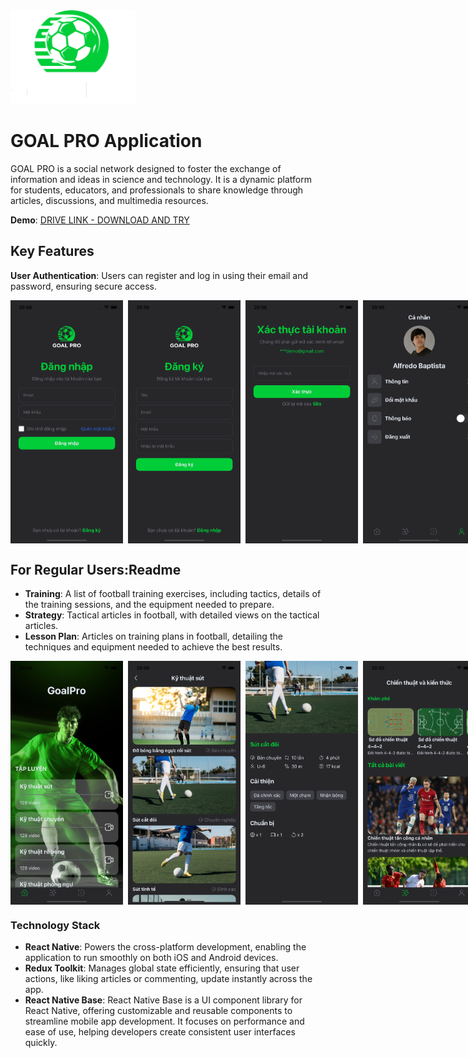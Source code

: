 <img src="https://github.com/leminh2503/GoalPro/blob/main/assets/readme/logo.png?raw=true" width="200" height="150">

# GOAL PRO Application

GOAL PRO is a social network designed to foster the exchange of information and ideas in science and technology. It is a dynamic platform for students, educators, and professionals to share knowledge through articles, discussions, and multimedia resources.

**Demo**: [DRIVE LINK - DOWNLOAD AND TRY](https://drive.google.com/drive/folders/1pD9Au8X_bvjlfY1urJkvnm52E0ZOqogm?usp=sharing)

## Key Features

**User Authentication**: Users can register and log in using their email and password, ensuring secure access.
<div style="display: flex; gap: 8px">
<img src="https://github.com/leminh2503/GoalPro/blob/main/assets/readme/1.png?raw=true" width="180">
<img src="https://github.com/leminh2503/GoalPro/blob/main/assets/readme/2.png?raw=true" width="180">
<img src="https://github.com/leminh2503/GoalPro/blob/main/assets/readme/3.png?raw=true" width="180">
<img src="https://github.com/leminh2503/GoalPro/blob/main/assets/readme/4.png?raw=true" width="180">
<img src="https://github.com/leminh2503/GoalPro/blob/main/assets/readme/5.png?raw=true" width="180">
</div>

## **For Regular Users**:Readme

- **Training**: A list of football training exercises, including tactics, details of the training sessions, and the equipment needed to prepare.
- **Strategy**: Tactical articles in football, with detailed views on the tactical articles.
- **Lesson Plan**: Articles on training plans in football, detailing the techniques and equipment needed to achieve the best results.

<div style="display: flex; gap: 8px">
<img src="https://github.com/leminh2503/GoalPro/blob/main/assets/readme/6.png?raw=true" width="180">
<img src="https://github.com/leminh2503/GoalPro/blob/main/assets/readme/7.png?raw=true" width="180">
<img src="https://github.com/leminh2503/GoalPro/blob/main/assets/readme/8.png?raw=true" width="180">
<img src="https://github.com/leminh2503/GoalPro/blob/main/assets/readme/9.png?raw=true" width="180">
<img src="https://github.com/leminh2503/GoalPro/blob/main/assets/readme/10.png?raw=true" width="180">
</div>

### Technology Stack

- **React Native**: Powers the cross-platform development, enabling the application to run smoothly on both iOS and Android devices.
- **Redux Toolkit**: Manages global state efficiently, ensuring that user actions, like liking articles or commenting, update instantly across the app.
- **React Native Base**: React Native Base is a UI component library for React Native, offering customizable and reusable components to streamline mobile app development. It focuses on performance and ease of use, helping developers create consistent user interfaces quickly.
